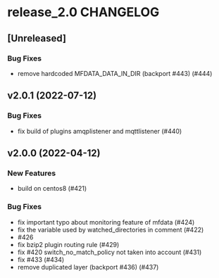 # release_2.0 CHANGELOG

## [Unreleased]

### Bug Fixes

- remove hardcoded MFDATA_DATA_IN_DIR (backport #443) (#444)

## v2.0.1 (2022-07-12)

### Bug Fixes

- fix build of plugins amqplistener and mqttlistener (#440)

## v2.0.0 (2022-04-12)

### New Features

- build on centos8 (#421)

### Bug Fixes

- fix important typo about monitoring feature of mfdata (#424)
- fix the variable used by watched_directories in comment (#422)
- #426
- fix bzip2 plugin routing rule (#429)
- fix #420 switch_no_match_policy not taken into account (#431)
- fix #433 (#434)
- remove duplicated layer (backport #436) (#437)


